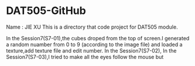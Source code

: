 # DAT505-GitHub
Name : JIE XU
This is a directory that code project for DAT505 module.

In the Session7(S7-01),the cubes droped from the top of screen.I generated a random nuamber from 0 to 9 (according to the image file) and loaded a texture,add texture file and edit number.
In the Session7(S7-02),
In the Session7(S7-03),I tried to make all the eyes follow the mouse but
